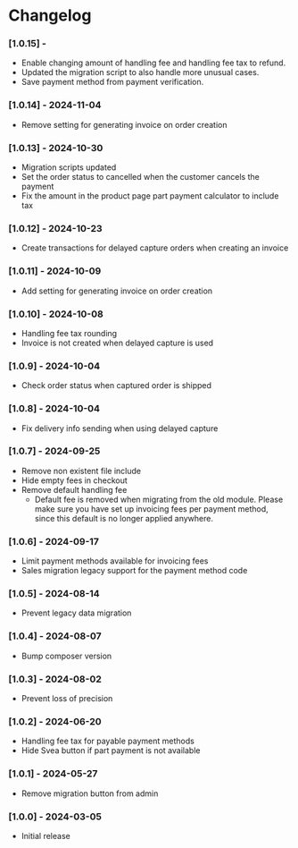 # Changelog

### [1.0.15] -
* Enable changing amount of handling fee and handling fee tax to refund.
* Updated the migration script to also handle more unusual cases.
* Save payment method from payment verification.

### [1.0.14] - 2024-11-04
* Remove setting for generating invoice on order creation

### [1.0.13] - 2024-10-30
* Migration scripts updated
* Set the order status to cancelled when the customer cancels the payment
* Fix the amount in the product page part payment calculator to include tax 

### [1.0.12] - 2024-10-23
* Create transactions for delayed capture orders when creating an invoice

### [1.0.11] - 2024-10-09
* Add setting for generating invoice on order creation

### [1.0.10] - 2024-10-08
* Handling fee tax rounding
* Invoice is not created when delayed capture is used

### [1.0.9] - 2024-10-04
* Check order status when captured order is shipped

### [1.0.8] - 2024-10-04
* Fix delivery info sending when using delayed capture

### [1.0.7] - 2024-09-25
* Remove non existent file include
* Hide empty fees in checkout
* Remove default handling fee
  * Default fee is removed when migrating from the old module. Please make sure you have set up invoicing fees per payment method, since this default is no longer applied anywhere.

### [1.0.6] - 2024-09-17
* Limit payment methods available for invoicing fees
* Sales migration legacy support for the payment method code

### [1.0.5] - 2024-08-14
* Prevent legacy data migration

### [1.0.4] - 2024-08-07
* Bump composer version

### [1.0.3] - 2024-08-02
* Prevent loss of precision

### [1.0.2] - 2024-06-20
* Handling fee tax for payable payment methods
* Hide Svea button if part payment is not available

### [1.0.1] - 2024-05-27
* Remove migration button from admin

### [1.0.0] - 2024-03-05
* Initial release
